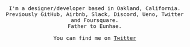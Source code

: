 <p align="center">
  <samp>
    I'm a designer/developer based in Oakland, California.
    <br>Previously GitHub, Airbnb, Slack, Discord, Ueno, Twitter and Foursquare.
    <br>Father to Eunhae.
    <br><br>You can find me on <a href="https://twitter.com/anthny">Twitter</a>
  </samp>
</p>
